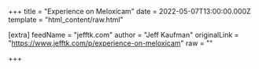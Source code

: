 
+++
title = "Experience on Meloxicam"
date = 2022-05-07T13:00:00.000Z
template = "html_content/raw.html"

[extra]
feedName = "jefftk.com"
author = "Jeff Kaufman"
originalLink = "https://www.jefftk.com/p/experience-on-meloxicam"
raw = ""

+++

